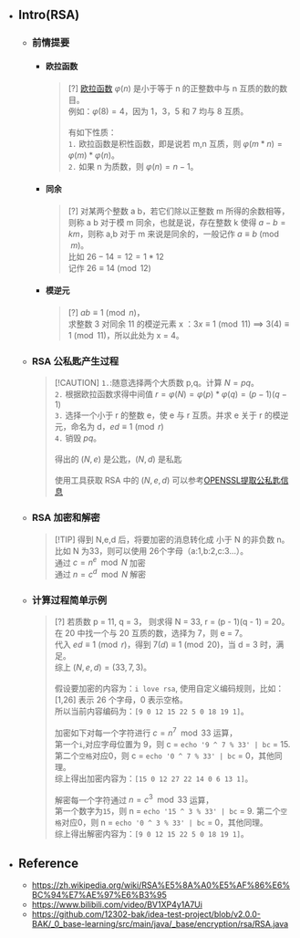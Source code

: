 ---
---

* ## Intro(RSA)

    + ### 前情提要

        - #### 欧拉函数

            > [?] [欧拉函数](https://zh.wikipedia.org/wiki/欧拉函数) $\varphi(n)$ 是小于等于 n 的正整数中与 n 互质的数的数目。
            <br>例如：$\varphi(8) = 4$，因为 1，3，5 和 7 均与 8 互质。
            <br><br>有如下性质：
            <br>`1.` 欧拉函数是积性函数，即是说若 m,n 互质，则 $\varphi(m*n) = \varphi(m) * \varphi(n)$。
            <br>`2.` 如果 n 为质数，则 $\varphi(n) = n - 1$。
        
        - #### 同余

            > [?] 对某两个整数 a b，若它们除以正整数 m 所得的余数相等，则称 a b 对于模 m 同余，也就是说，存在整数 k 使得 $a - b = km$，则称 a,b 对于 m 来说是同余的，一般记作 $a \equiv b \pmod{m}$。
            <br>比如 $26 - 14 = 12 = 1 * 12$
            <br>记作 $26 \equiv 14 \pmod{12}$

        - #### 模逆元

            > [?] $ab \equiv 1 \pmod{n}$，
            <br>求整数 3 对同余 11 的模逆元素 x ：$3x \equiv 1 \pmod{11}$ ==> $3(4) \equiv 1 \pmod{11}$，所以此处为 x = 4。

    + ### RSA 公私匙产生过程

        > [!CAUTION] `1.`:随意选择两个大质数 p,q。计算 $N = pq$。
        <br>`2.` 根据欧拉函数求得中间值 $r = \varphi(N) = \varphi(p) * \varphi(q) = (p-1)(q-1)$
        <br>`3.` 选择一个小于 r 的整数 e，使 e 与 r 互质。并求 e 关于 r 的模逆元，命名为 d，$ed \equiv 1 \pmod{r}$
        <br>`4.` 销毁 $pq$。
        <br><br>得出的 $(N,e)$ 是公匙，$(N,d)$ 是私匙
        <br><br>使用工具获取 RSA 中的 $(N,e,d)$ 可以参考[OPENSSL提取公私匙信息](/devops/os/util/openssl.md#openssl提取公私匙信息)

    + ### RSA 加密和解密

        > [!TIP] 得到 N,e,d 后，将要加密的消息转化成 小于 N 的非负数 n。比如 N 为33，则可以使用 26个字母（a:1,b:2,c:3...）。
        <br>通过 $c = n^e \mod N$ 加密
        <br>通过 $n = c^d \mod N$ 解密

    + ### 计算过程简单示例

        > [?] 若质数 p = 11, q = 3， 则求得 N = 33, r = (p - 1)(q - 1) = 20。
        <br>在 20 中找一个与 20 互质的数，选择为 7，则 e = 7。
        <br>代入 $ed \equiv 1 \pmod{r}$，得到 $7(d) \equiv 1 \pmod{20}$，当 d = 3 时，满足。
        <br>综上 $(N,e,d) = (33,7,3)$。
        <br><br>假设要加密的内容为：`i love rsa`, 使用自定义编码规则，比如： [1,26] 表示 26 个字母，0 表示空格。
        <br>所以当前内容编码为：`[9 0 12 15 22 5 0 18 19 1]`。
        <br><br>加密如下对每一个字符进行 $c = n^7 \mod 33$ 运算，
        <br>第一个`i`,对应字母位置为 9，则 c = `echo '9 ^ 7 % 33' | bc` = 15. 第二个`空格`对应0，则 c = `echo '0 ^ 7 % 33' | bc` = 0，其他同理。
        <br>综上得出加密内容为：`[15 0 12 27 22 14 0 6 13 1]`。
        <br><br>解密每一个字符通过 $n = c^3 \mod 33$ 运算，
        <br>第一个数字为`15`，则 n = `echo '15 ^ 3 % 33' | bc` = 9. 第二个`空格`对应0，则 n = `echo '0 ^ 3 % 33' | bc` = 0，其他同理。
        <br>综上得出解密内容为：`[9 0 12 15 22 5 0 18 19 1]`。

* ## Reference
    + https://zh.wikipedia.org/wiki/RSA%E5%8A%A0%E5%AF%86%E6%BC%94%E7%AE%97%E6%B3%95
    + https://www.bilibili.com/video/BV1XP4y1A7Ui
    + https://github.com/12302-bak/idea-test-project/blob/v2.0.0-BAK/_0_base-learning/src/main/java/_base/encryption/rsa/RSA.java